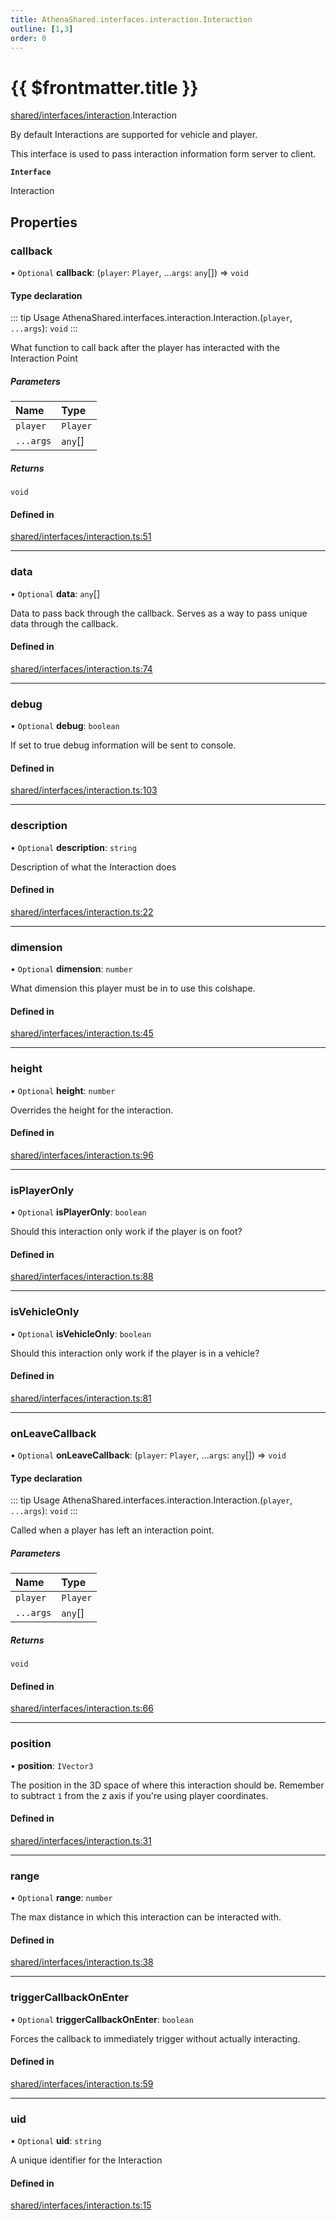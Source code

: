 ```yaml
---
title: AthenaShared.interfaces.interaction.Interaction
outline: [1,3]
order: 0
---
```


# {{ $frontmatter.title }}


[shared/interfaces/interaction](../modules/shared_interfaces_interaction.md).Interaction

By default Interactions are supported for vehicle and player.

This interface is used to pass interaction information form server to client.

**`Interface`**

Interaction

## Properties

### callback

• `Optional` **callback**: (`player`: `Player`, ...`args`: `any`[]) => `void`

#### Type declaration

::: tip Usage
AthenaShared.interfaces.interaction.Interaction.(`player`, `...args`): `void`
:::

What function to call back after the player has interacted with the Interaction Point

##### Parameters

| Name | Type |
| :------ | :------ |
| `player` | `Player` |
| `...args` | `any`[] |

##### Returns

`void`

#### Defined in

[shared/interfaces/interaction.ts:51](https://github.com/Stuyk/altv-athena/blob/97e73cc/src/core/shared/interfaces/interaction.ts#L51)

___

### data

• `Optional` **data**: `any`[]

Data to pass back through the callback.
Serves as a way to pass unique data through the callback.

#### Defined in

[shared/interfaces/interaction.ts:74](https://github.com/Stuyk/altv-athena/blob/97e73cc/src/core/shared/interfaces/interaction.ts#L74)

___

### debug

• `Optional` **debug**: `boolean`

If set to true debug information will be sent to console.

#### Defined in

[shared/interfaces/interaction.ts:103](https://github.com/Stuyk/altv-athena/blob/97e73cc/src/core/shared/interfaces/interaction.ts#L103)

___

### description

• `Optional` **description**: `string`

Description of what the Interaction does

#### Defined in

[shared/interfaces/interaction.ts:22](https://github.com/Stuyk/altv-athena/blob/97e73cc/src/core/shared/interfaces/interaction.ts#L22)

___

### dimension

• `Optional` **dimension**: `number`

What dimension this player must be in to use this colshape.

#### Defined in

[shared/interfaces/interaction.ts:45](https://github.com/Stuyk/altv-athena/blob/97e73cc/src/core/shared/interfaces/interaction.ts#L45)

___

### height

• `Optional` **height**: `number`

Overrides the height for the interaction.

#### Defined in

[shared/interfaces/interaction.ts:96](https://github.com/Stuyk/altv-athena/blob/97e73cc/src/core/shared/interfaces/interaction.ts#L96)

___

### isPlayerOnly

• `Optional` **isPlayerOnly**: `boolean`

Should this interaction only work if the player is on foot?

#### Defined in

[shared/interfaces/interaction.ts:88](https://github.com/Stuyk/altv-athena/blob/97e73cc/src/core/shared/interfaces/interaction.ts#L88)

___

### isVehicleOnly

• `Optional` **isVehicleOnly**: `boolean`

Should this interaction only work if the player is in a vehicle?

#### Defined in

[shared/interfaces/interaction.ts:81](https://github.com/Stuyk/altv-athena/blob/97e73cc/src/core/shared/interfaces/interaction.ts#L81)

___

### onLeaveCallback

• `Optional` **onLeaveCallback**: (`player`: `Player`, ...`args`: `any`[]) => `void`

#### Type declaration

::: tip Usage
AthenaShared.interfaces.interaction.Interaction.(`player`, `...args`): `void`
:::

Called when a player has left an interaction point.

##### Parameters

| Name | Type |
| :------ | :------ |
| `player` | `Player` |
| `...args` | `any`[] |

##### Returns

`void`

#### Defined in

[shared/interfaces/interaction.ts:66](https://github.com/Stuyk/altv-athena/blob/97e73cc/src/core/shared/interfaces/interaction.ts#L66)

___

### position

• **position**: `IVector3`

The position in the 3D space of where this interaction should be.
Remember to subtract `1` from the z axis if you're using player coordinates.

#### Defined in

[shared/interfaces/interaction.ts:31](https://github.com/Stuyk/altv-athena/blob/97e73cc/src/core/shared/interfaces/interaction.ts#L31)

___

### range

• `Optional` **range**: `number`

The max distance in which this interaction can be interacted with.

#### Defined in

[shared/interfaces/interaction.ts:38](https://github.com/Stuyk/altv-athena/blob/97e73cc/src/core/shared/interfaces/interaction.ts#L38)

___

### triggerCallbackOnEnter

• `Optional` **triggerCallbackOnEnter**: `boolean`

Forces the callback to immediately trigger without actually interacting.

#### Defined in

[shared/interfaces/interaction.ts:59](https://github.com/Stuyk/altv-athena/blob/97e73cc/src/core/shared/interfaces/interaction.ts#L59)

___

### uid

• `Optional` **uid**: `string`

A unique identifier for the Interaction

#### Defined in

[shared/interfaces/interaction.ts:15](https://github.com/Stuyk/altv-athena/blob/97e73cc/src/core/shared/interfaces/interaction.ts#L15)
